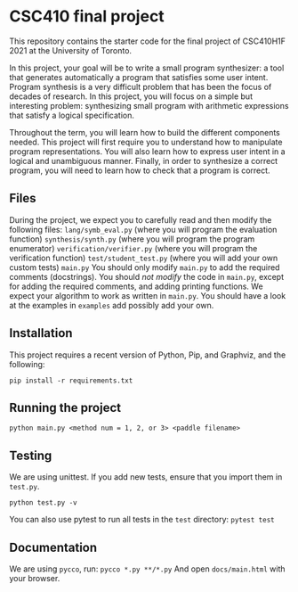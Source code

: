 # CSC410 final project

This repository contains the starter code for the final project of CSC410H1F 2021 at the University of Toronto.

In this project, your goal will be to write a small program synthesizer: a tool that generates automatically a program that satisfies some user intent. Program synthesis is a very difficult problem that has been the focus of decades of research. In this project, you will focus on a simple but interesting problem: synthesizing small program with arithmetic expressions that satisfy a logical specification.

Throughout the term, you will learn how to build the different components needed. This project will first require you to understand how to manipulate program representations. You will also learn how to express user intent in a logical and unambiguous manner. Finally, in order to synthesize a correct program, you will need to learn how to check that a program is correct.

## Files
During the project, we expect you to carefully read and then modify the following files:
```lang/symb_eval.py``` (where you will program the evaluation function)
```synthesis/synth.py``` (where you will program the program enumerator)
```verification/verifier.py``` (where you will program the verification function)
```test/student_test.py``` (where you will add your own custom tests)
```main.py``` You should only modify `main.py` to add the required comments (docstrings). You should *not modify* the code in `main.py`, except for adding the required comments, and adding printing functions. We expect your algorithm to work as written in `main.py`.
You should have a look at the examples in `examples` add possibly add your own.


## Installation

This project requires a recent version of Python, Pip, and Graphviz, and the following:

```pip install -r requirements.txt```

## Running the project

```python main.py <method num = 1, 2, or 3> <paddle filename>```

## Testing

We are using unittest. If you add new tests, ensure that you import them in `test.py`.

```python test.py -v```

You can also use pytest to run all tests in the `test` directory:
```pytest test```

## Documentation
We are using `pycco`, run:
`pycco *.py **/*.py`
And open `docs/main.html` with your browser.
